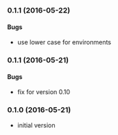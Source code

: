 
<a name="0.1.2"></a>
### 0.1.1 (2016-05-22)

#### Bugs

* use lower case for environments

<a name="0.1.1"></a>
### 0.1.1 (2016-05-21)

#### Bugs

* fix for version 0.10


<a name="0.1.0"></a>
### 0.1.0 (2016-05-21)


* initial version
